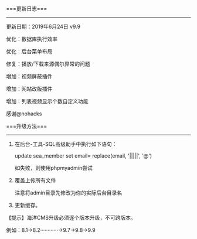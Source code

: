 ===更新日志=== 

------------------------------------- 

更新日期：2019年6月24日 v9.9

优化：数据库执行效率

优化：后台菜单布局

修复：播放/下载来源偶尔异常的问题

增加：视频屏蔽插件

增加：网站改版插件

增加：列表视频显示个数自定义功能

感谢@nohacks





===升级方法=== 

------------------------------------- 

1. 在后台-工具-SQL高级助手中执行如下语句：

    update sea_member set email= replace(email, '|||||', '@')

    如失败，则使用phpmyadmin尝试

2. 覆盖上传所有文件 

    注意将admin目录先修改为你的实际后台目录名

3. 更新缓存。 

【提示】海洋CMS升级必须逐个版本升级，不可跨版本。 

例如：8.1->8.2············->9.7->9.8->9.9 